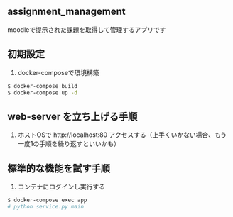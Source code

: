 ## assignment_management
moodleで提示された課題を取得して管理するアプリです

## 初期設定
1. docker-composeで環境構築
```sh
$ docker-compose build
$ docker-compose up -d 
```


## web-server を立ち上げる手順
1. ホストOSで http://localhost:80 アクセスする（上手くいかない場合、もう一度1の手順を繰り返すといいかも）

## 標準的な機能を試す手順

1. コンテナにログインし実行する
```sh
$ docker-compose exec app
# python service.py main
```
